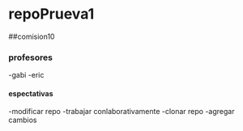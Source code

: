 # repoPrueva1
##comision10
### profesores
-gabi
-eric
#### espectativas
-modificar repo
-trabajar conlaborativamente 
-clonar repo
-agregar cambios

